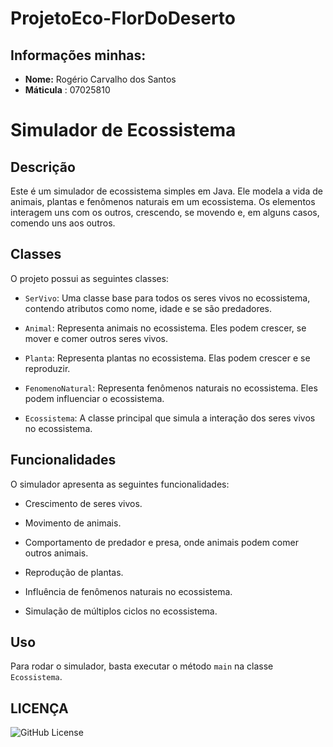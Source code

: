 # ProjetoEco-FlorDoDeserto

## Informações minhas:

- **Nome:** Rogério Carvalho dos Santos
- **Máticula** : 07025810

# Simulador de Ecossistema

## Descrição
Este é um simulador de ecossistema simples em Java. Ele modela a vida de animais, plantas e fenômenos naturais em um ecossistema. Os elementos interagem uns com os outros, crescendo, se movendo e, em alguns casos, comendo uns aos outros.

## Classes
O projeto possui as seguintes classes:

- `SerVivo`: Uma classe base para todos os seres vivos no ecossistema, contendo atributos como nome, idade e se são predadores.

- `Animal`: Representa animais no ecossistema. Eles podem crescer, se mover e comer outros seres vivos.

- `Planta`: Representa plantas no ecossistema. Elas podem crescer e se reproduzir.

- `FenomenoNatural`: Representa fenômenos naturais no ecossistema. Eles podem influenciar o ecossistema.

- `Ecossistema`: A classe principal que simula a interação dos seres vivos no ecossistema.

## Funcionalidades
O simulador apresenta as seguintes funcionalidades:

- Crescimento de seres vivos.

- Movimento de animais.

- Comportamento de predador e presa, onde animais podem comer outros animais.

- Reprodução de plantas.

- Influência de fenômenos naturais no ecossistema.

- Simulação de múltiplos ciclos no ecossistema.

## Uso
Para rodar o simulador, basta executar o método `main` na classe `Ecossistema`.

## LICENÇA
![GitHub License](https://img.shields.io/github/license/roggercarvalho/ProjetoEco-FlorDoDeserto?link=https%3A%2F%2Fgithub.com%2Froggercarvalho%2FProjetoEco-FlorDoDeserto%2Fcommit%2Fabc38a7d93dbca21ca21afd946967d00906166ec)



